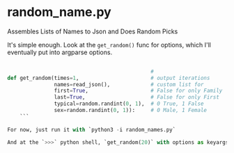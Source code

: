 # random_name.py
Assembles Lists of Names to Json and Does Random Picks

It's simple enough. Look at the `get_random()` func for options, which I'll eventually put into argparse options.

```python
                                              
                                              # 
def get_random(times=1,                       # output iterations
               names=read_json(),             # custom list for
               first=True,                    # False for only Family
               last=True,                     # False for only First
               typical=random.randint(0, 1),  # 0 True, 1 False
               sex=random.randint(0, 1)):     # 0 Male, 1 Female
    ```
    
For now, just run it with `python3 -i random_names.py`
    
And at the `>>>` python shell, `get_random(20)` with options as keyargs or default require no arguments. This will print 20 names to stdout.
